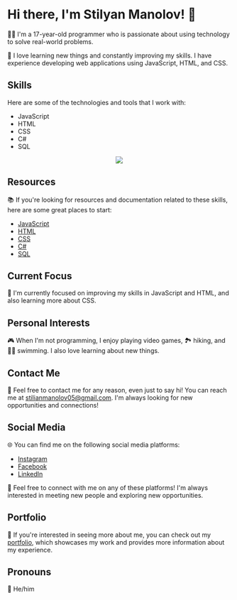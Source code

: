 # Hi there, I'm Stilyan Manolov! 👋

👨‍💻 I'm a 17-year-old programmer who is passionate about using technology to solve real-world problems.

🚀 I love learning new things and constantly improving my skills. I have experience developing web applications using JavaScript, HTML, and CSS.

## Skills

Here are some of the technologies and tools that I work with:

- JavaScript
- HTML
- CSS
- C#
- SQL

<p align="center">
  <img src="https://img.shields.io/badge/Languages-JavaScript%20%7C%20HTML%20%7C%20CSS%20%7C%20SQL%20%7C%20C%23-blue?style=flat-square">
</p>

## Resources

📚 If you're looking for resources and documentation related to these skills, here are some great places to start:

- [JavaScript](https://developer.mozilla.org/en-US/docs/Web/JavaScript)
- [HTML](https://developer.mozilla.org/en-US/docs/Web/HTML)
- [CSS](https://developer.mozilla.org/en-US/docs/Web/CSS)
- [C#](https://docs.microsoft.com/en-us/dotnet/csharp/)
- [SQL](https://www.postgresql.org/docs/)

## Current Focus

🎯 I'm currently focused on improving my skills in JavaScript and HTML, and also learning more about CSS.

## Personal Interests

🎮 When I'm not programming, I enjoy playing video games, 🏞 hiking, and 🏊‍♂️ swimming. I also love learning about new things.

## Contact Me

📩 Feel free to contact me for any reason, even just to say hi! You can reach me at stilianmanolov05@gmail.com. I'm always looking for new opportunities and connections!

## Social Media

🌐 You can find me on the following social media platforms:

- [Instagram](https://instagram.com/st_ili?igshid=ZGUzMzM3NWJiOQ==)
- [Facebook](https://www.facebook.com/profile.php?id=100024002704152)
- [LinkedIn](https://www.linkedin.com/in/stilyan-manolov-112bb1199)

🤝 Feel free to connect with me on any of these platforms! I'm always interested in meeting new people and exploring new opportunities.

## Portfolio 

👀 If you're interested in seeing more about me, you can check out my [portfolio](https://sites.google.com/view/stilian-learning-journey/home?authuser=0), which showcases my work and provides more information about my experience.

## Pronouns

👦 He/him
